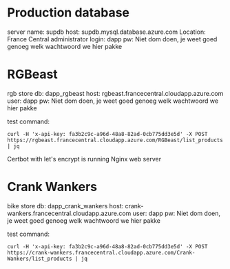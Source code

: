 # Production database

server name: supdb
host: supdb.mysql.database.azure.com
Location: France Central
administrator login: dapp
pw: Niet dom doen, je weet goed genoeg welk wachtwoord we hier pakke

# RGBeast

rgb store db: dapp_rgbeast
host: rgbeast.francecentral.cloudapp.azure.com
user: dapp
pw: Niet dom doen, je weet goed genoeg welk wachtwoord we hier pakke


test command: 
```
curl -H 'x-api-key: fa3b2c9c-a96d-48a8-82ad-0cb775dd3e5d' -X POST https://rgbeast.francecentral.cloudapp.azure.com/RGBeast/list_products | jq
```

Certbot with let's encrypt is running
Nginx web server

# Crank Wankers

bike store db: dapp_crank_wankers
host: crank-wankers.francecentral.cloudapp.azure.com
user: dapp
pw: Niet dom doen, je weet goed genoeg welk wachtwoord we hier pakke

test command: 
```
curl -H 'x-api-key: fa3b2c9c-a96d-48a8-82ad-0cb775dd3e5d' -X POST https://crank-wankers.francecentral.cloudapp.azure.com/Crank-Wankers/list_products | jq
```
